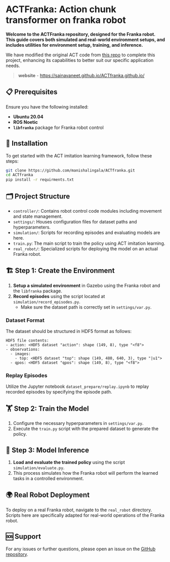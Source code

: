 
# ACTFranka: Action chunk transformer on franka robot

**Welcome to the ACTFranka repository, designed for the Franka robot. This guide covers both simulated and real-world environment setups, and includes utilities for environment setup, training, and inference.**

We have modified the original ACT code from [this repo](https://github.com/tonyzhaozh/act.git) to complete this project, enhancing its capabilities to better suit our specific application needs.


> **website** - https://sainavaneet.github.io/ACTfranka.github.io/

## 📋 Prerequisites
Ensure you have the following installed:
- **Ubuntu 20.04**
- **ROS Noetic**
- **`libfranka`** package for Franka robot control

## 🚀 Installation
To get started with the ACT imitation learning framework, follow these steps:

```bash
git clone https://github.com/manishalingala/ACTfranka.git
cd ACTfranka
pip install -r requirments.txt
```

## 🗂 Project Structure
- `controller/`: Contains robot control code modules including movement and state management.
- `settings/`: Houses configuration files for dataset paths and hyperparameters.
- `simulation/`: Scripts for recording episodes and evaluating models are here.
- `train.py`: The main script to train the policy using ACT imitation learning.
- `real_robot/`: Specialized scripts for deploying the model on an actual Franka robot.

## 🏗 Step 1: Create the Environment
1. **Setup a simulated environment** in Gazebo using the Franka robot and the `libfranka` package.
2. **Record episodes** using the script located at `simulation/record_episodes.py`.
   - Make sure the dataset path is correctly set in `settings/var.py`.

### Dataset Format
The dataset should be structured in HDF5 format as follows:
```
HDF5 file contents:
- action: <HDF5 dataset "action": shape (149, 8), type "<f8">
- observations:
  - images:
    - top: <HDF5 dataset "top": shape (149, 480, 640, 3), type "|u1">
  - qpos: <HDF5 dataset "qpos": shape (149, 8), type "<f8">
```

### Replay Episodes
Utilize the Jupyter notebook `dataset_prepare/replay.ipynb` to replay recorded episodes by specifying the episode path.

## 🏋️ Step 2: Train the Model
1. Configure the necessary hyperparameters in `settings/var.py`.
2. Execute the `train.py` script with the prepared dataset to generate the policy.

## 🤖 Step 3: Model Inference
1. **Load and evaluate the trained policy** using the script `simulation/evaluate.py`.
2. This process simulates how the Franka robot will perform the learned tasks in a controlled environment.

## 🌍 Real Robot Deployment
To deploy on a real Franka robot, navigate to the `real_robot` directory. Scripts here are specifically adapted for real-world operations of the Franka robot.

## 🆘 Support
For any issues or further questions, please open an issue on the [GitHub repository](https://github.com/sainavaneet/ACTfranka).

